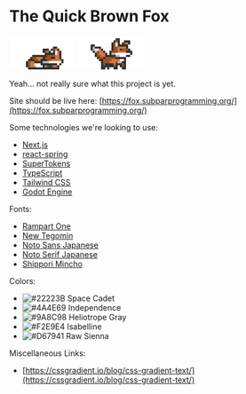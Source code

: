 # The Quick Brown Fox

<span>
    <img src="./assets/fox-animated-6-half-height-lg.gif" width="120" height="60" />
    <img src="./assets/fox-animated-4-half-height-lg.gif" width="120" height="60" />
</span>

Yeah... not really sure what this project is yet.

Site should be live here: [https://fox.subparprogramming.org/](https://fox.subparprogramming.org/)

Some technologies we're looking to use:

- [Next.js](https://nextjs.org/)
- [react-spring](https://react-spring.io/)
- [SuperTokens](https://supertokens.com/)
- [TypeScript](https://www.typescriptlang.org/)
- [Tailwind CSS](https://tailwindcss.com/)
- [Godot Engine](https://godotengine.org/)

Fonts:

- [Rampart One](https://fonts.google.com/specimen/Rampart+One)
- [New Tegomin](https://fonts.google.com/specimen/New+Tegomin)
- [Noto Sans Japanese](https://fonts.google.com/noto/specimen/Noto+Sans+JP)
- [Noto Serif Japanese](https://fonts.google.com/noto/specimen/Noto+Serif+JP)
- [Shippori Mincho](https://fonts.google.com/specimen/Shippori+Mincho)

Colors:

- ![#22223B](https://via.placeholder.com/16/22223B/000000?text=+) Space Cadet
- ![#4A4E69](https://via.placeholder.com/16/4A4E69/000000?text=+) Independence
- ![#9A8C98](https://via.placeholder.com/16/9A8C98/000000?text=+) Heliotrope Gray
- ![#F2E9E4](https://via.placeholder.com/16/F2E9E4/000000?text=+) Isabelline
- ![#D67941](https://via.placeholder.com/16/D67941/000000?text=+) Raw Sienna

Miscellaneous Links:

- [https://cssgradient.io/blog/css-gradient-text/](https://cssgradient.io/blog/css-gradient-text/)
